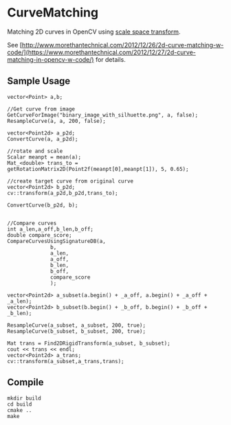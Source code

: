 CurveMatching
=============

Matching 2D curves in OpenCV using [scale space transform](https://en.wikipedia.org/wiki/Scale_space). 


See [http://www.morethantechnical.com/2012/12/26/2d-curve-matching-w-code/](https://www.morethantechnical.com/2012/12/27/2d-curve-matching-in-opencv-w-code/) for details.

Sample Usage
------------

	vector<Point> a,b;

	//Get curve from image
	GetCurveForImage("binary_image_with_silhuette.png", a, false);
	ResampleCurve(a, a, 200, false);
	
	vector<Point2d> a_p2d;
	ConvertCurve(a, a_p2d);
	
	//rotate and scale
	Scalar meanpt = mean(a);
	Mat_<double> trans_to = getRotationMatrix2D(Point2f(meanpt[0],meanpt[1]), 5, 0.65);

	//create target curve from original curve
	vector<Point2d> b_p2d;
	cv::transform(a_p2d,b_p2d,trans_to);
	
	ConvertCurve(b_p2d, b);


	//Compare curves
	int a_len,a_off,b_len,b_off;
	double compare_score;
	CompareCurvesUsingSignatureDB(a, 
				  b,
				  a_len,
				  a_off,
				  b_len,
				  b_off,
				  compare_score
				  );

	vector<Point2d> a_subset(a.begin() + _a_off, a.begin() + _a_off + _a_len);
	vector<Point2d> b_subset(b.begin() + _b_off, b.begin() + _b_off + _b_len);
	
	ResampleCurve(a_subset, a_subset, 200, true);
	ResampleCurve(b_subset, b_subset, 200, true);
	
	Mat trans = Find2DRigidTransform(a_subset, b_subset);
	cout << trans << endl;
	vector<Point2d> a_trans;
	cv::transform(a_subset,a_trans,trans);



Compile
-------
	mkdir build
	cd build
	cmake ..
	make

